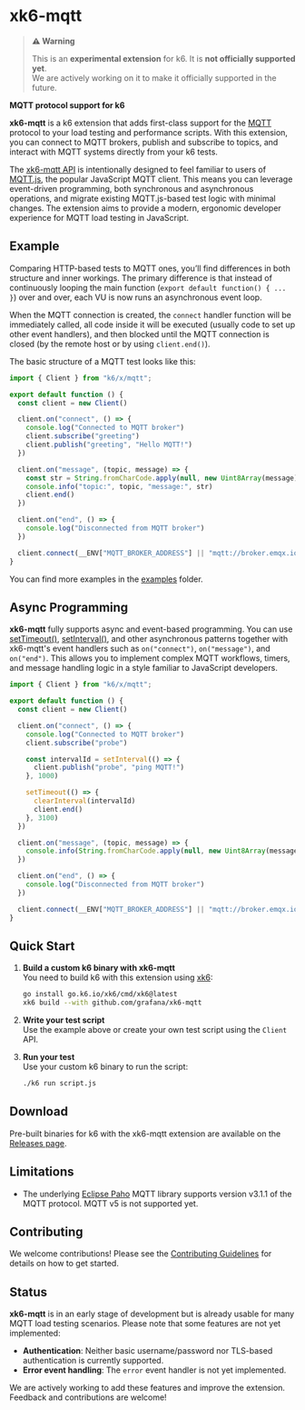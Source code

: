 # xk6-mqtt

> **⚠️ Warning**
>
> This is an **experimental extension** for k6. It is **not officially supported yet**.  
> We are actively working on it to make it officially supported in the future.

**MQTT protocol support for k6**

**xk6-mqtt** is a k6 extension that adds first-class support for the [MQTT](https://mqtt.org) protocol to your load testing and performance scripts. With this extension, you can connect to MQTT brokers, publish and subscribe to topics, and interact with MQTT systems directly from your k6 tests.

The [xk6-mqtt API](https://mqtt.x.k6.io) is intentionally designed to feel familiar to users of [MQTT.js](https://github.com/mqttjs/MQTT.js), the popular JavaScript MQTT client. This means you can leverage event-driven programming, both synchronous and asynchronous operations, and migrate existing MQTT.js-based test logic with minimal changes. The extension aims to provide a modern, ergonomic developer experience for MQTT load testing in JavaScript.

## Example

Comparing HTTP-based tests to MQTT ones, you’ll find differences in both structure and inner workings. The primary difference is that instead of continuously looping the main function (`export default function() { ... }`) over and over, each VU is now runs an asynchronous event loop.

When the MQTT connection is created, the `connect` handler function will be immediately called, all code inside it will be executed (usually code to set up other event handlers), and then blocked until the MQTT connection is closed (by the remote host or by using `client.end()`).

The basic structure of a MQTT test looks like this:

```javascript file=examples/hello.js
import { Client } from "k6/x/mqtt";

export default function () {
  const client = new Client()

  client.on("connect", () => {
    console.log("Connected to MQTT broker")
    client.subscribe("greeting")
    client.publish("greeting", "Hello MQTT!")
  })

  client.on("message", (topic, message) => {
    const str = String.fromCharCode.apply(null, new Uint8Array(message))
    console.info("topic:", topic, "message:", str)
    client.end()
  })

  client.on("end", () => {
    console.log("Disconnected from MQTT broker")
  })

  client.connect(__ENV["MQTT_BROKER_ADDRESS"] || "mqtt://broker.emqx.io:1883")
}
```

You can find more examples in the [examples](./examples/) folder.

## Async Programming

**xk6-mqtt** fully supports async and event-based programming. You can use [setTimeout()](https://developer.mozilla.org/en-US/docs/Web/API/Window/setTimeout), [setInterval()](https://developer.mozilla.org/en-US/docs/Web/API/Window/setInterval), and other asynchronous patterns together with xk6-mqtt's event handlers such as `on("connect")`, `on("message")`, and `on("end")`. This allows you to implement complex MQTT workflows, timers, and message handling logic in a style familiar to JavaScript developers.

```javascript file=examples/ping.js
import { Client } from "k6/x/mqtt";

export default function () {
  const client = new Client()

  client.on("connect", () => {
    console.log("Connected to MQTT broker")
    client.subscribe("probe")

    const intervalId = setInterval(() => {
      client.publish("probe", "ping MQTT!")
    }, 1000)

    setTimeout(() => {
      clearInterval(intervalId)
      client.end()
    }, 3100)
  })

  client.on("message", (topic, message) => {
    console.info(String.fromCharCode.apply(null, new Uint8Array(message)))
  })

  client.on("end", () => {
    console.log("Disconnected from MQTT broker")
  })

  client.connect(__ENV["MQTT_BROKER_ADDRESS"] || "mqtt://broker.emqx.io:1883")
}
```

## Quick Start

1. **Build a custom k6 binary with xk6-mqtt**  
   You need to build k6 with this extension using [xk6](https://github.com/grafana/xk6):

   ```sh
   go install go.k6.io/xk6/cmd/xk6@latest
   xk6 build --with github.com/grafana/xk6-mqtt
   ```

2. **Write your test script**  
   Use the example above or create your own test script using the `Client` API.

3. **Run your test**  
   Use your custom k6 binary to run the script:

   ```sh
   ./k6 run script.js
   ```

## Download

Pre-built binaries for k6 with the xk6-mqtt extension are available on the [Releases page](https://github.com/grafana/xk6-mqtt/releases/).

## Limitations

- The underlying [Eclipse Paho](https://eclipse.dev/paho/) MQTT library supports version v3.1.1 of the MQTT protocol. MQTT v5 is not supported yet.

## Contributing

We welcome contributions! Please see the [Contributing Guidelines](CONTRIBUTING.md) for details on how to get started.

## Status

**xk6-mqtt** is in an early stage of development but is already usable for many MQTT load testing scenarios. Please note that some features are not yet implemented:

- **Authentication**: Neither basic username/password nor TLS-based authentication is currently supported.
- **Error event handling**: The `error` event handler is not yet implemented.

We are actively working to add these features and improve the extension. Feedback and contributions are welcome!

